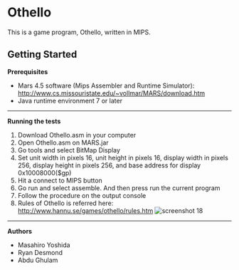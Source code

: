 Othello
==============================
This is a game program, Othello, written in MIPS.

Getting Started
-----------------
**Prerequisites** 
- Mars 4.5 software (Mips Assembler and Runtime Simulator): http://www.cs.missouristate.edu/~vollmar/MARS/download.htm
- Java runtime environment 7 or later
--------------------
**Running the tests** 
1.  Download Othello.asm in your computer
2.	Open Othello.asm on MARS.jar
3.	Go tools and select BitMap Display
4.	Set unit width in pixels 16, unit height in pixels 16, display width in pixels 256, display height in pixels 256, and base address for display 0x10008000($gp)
5.	Hit a connect to MIPS button
6.	Go run and select assemble. And then press run the current program
7.	Follow the procedure on the output console
8.	Rules of Othello is referred here: http://www.hannu.se/games/othello/rules.htm 
![screenshot 18](https://user-images.githubusercontent.com/33169818/33526961-2f4c99e8-d80e-11e7-9883-a630f3a9e8f9.png)

---------------
**Authors** 
- Masahiro Yoshida
- Ryan Desmond
- Abdu Ghulam

